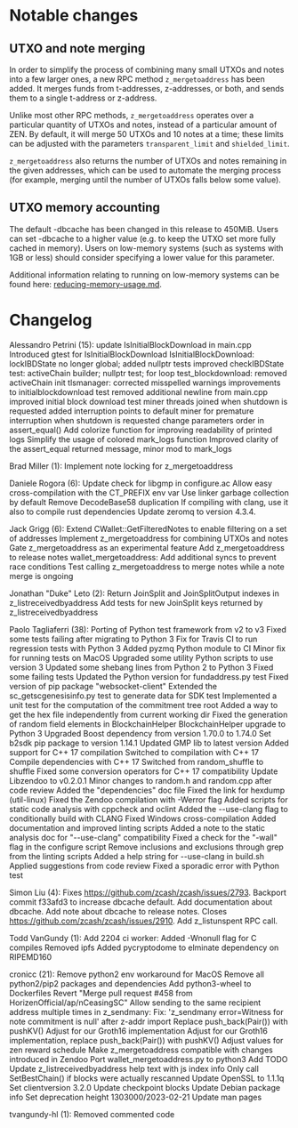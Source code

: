 Notable changes
===============

UTXO and note merging
---------------------

In order to simplify the process of combining many small UTXOs and notes into a
few larger ones, a new RPC method `z_mergetoaddress` has been added. It merges
funds from t-addresses, z-addresses, or both, and sends them to a single
t-address or z-address.

Unlike most other RPC methods, `z_mergetoaddress` operates over a particular
quantity of UTXOs and notes, instead of a particular amount of ZEN. By default,
it will merge 50 UTXOs and 10 notes at a time; these limits can be adjusted with
the parameters `transparent_limit` and `shielded_limit`.

`z_mergetoaddress` also returns the number of UTXOs and notes remaining in the
given addresses, which can be used to automate the merging process (for example,
merging until the number of UTXOs falls below some value).

UTXO memory accounting
----------------------

The default -dbcache has been changed in this release to 450MiB. Users can set -dbcache to a higher value (e.g. to keep the UTXO set more fully cached in memory). Users on low-memory systems (such as systems with 1GB or less) should consider specifying a lower value for this parameter.

Additional information relating to running on low-memory systems can be found here: [reducing-memory-usage.md](https://github.com/HorizenOfficial/zen/blob/master/doc/reducing-memory-usage.md).

Changelog
=========

Alessandro Petrini (15):
      update IsInitialBlockDownload in main.cpp
      Introduced gtest for IsInitialBlockDownload
      IsInitialBlockDownload: lockIBDState no longer global; added nullptr tests
      improved checkIBDState test: activeChain builder; nullptr test; for loop
      test_blockdownload: removed activeChain init
      tlsmanager: corrected misspelled warnings
      improvements to initialblockdownload test
      removed additional newline from main.cpp
      improved initial block download test
      miner threads joined when shutdown is requested
      added interruption points to default miner for premature interruption when shutdown is requested
      change parameters order in assert_equal()
      Add colorize function for improving readability of printed logs
      Simplify the usage of colored mark_logs function
      Improved clarity of the assert_equal returned message, minor mod to mark_logs

Brad Miller (1):
      Implement note locking for z_mergetoaddress

Daniele Rogora (6):
      Update check for libgmp in configure.ac
      Allow easy cross-compilation with the CT_PREFIX env var
      Use linker garbage collection by default
      Remove DecodeBase58 duplication
      If compiling with clang, use it also to compile rust dependencies
      Update zeromq to version 4.3.4.

Jack Grigg (6):
      Extend CWallet::GetFilteredNotes to enable filtering on a set of addresses
      Implement z_mergetoaddress for combining UTXOs and notes
      Gate z_mergetoaddress as an experimental feature
      Add z_mergetoaddress to release notes
      wallet_mergetoaddress: Add additional syncs to prevent race conditions
      Test calling z_mergetoaddress to merge notes while a note merge is ongoing

Jonathan "Duke" Leto (2):
      Return JoinSplit and JoinSplitOutput indexes in z_listreceivedbyaddress
      Add tests for new JoinSplit keys returned by z_listreceivedbyaddress

Paolo Tagliaferri (38):
      Porting of Python test framework from v2 to v3
      Fixed some tests failing after migrating to Python 3
      Fix for Travis CI to run regression tests with Python 3
      Added pyzmq Python module to CI
      Minor fix for running tests on MacOS
      Upgraded some utility Python scripts to use version 3
      Updated some shebang lines from Python 2 to Python 3
      Fixed some failing tests
      Updated the Python version for fundaddress.py test
      Fixed version of pip package "websocket-client"
      Extended the sc_getscgenesisinfo.py test to generate data for SDK test
      Implemented a unit test for the computation of the commitment tree root
      Added a way to get the hex file independently from current working dir
      Fixed the generation of random field elements in BlockchainHelper
      BlockchainHelper upgrade to Python 3
      Upgraded Boost dependency from version 1.70.0 to 1.74.0
      Set b2sdk pip package to version 1.14.1
      Updated GMP lib to latest version
      Added support for C++ 17 compilation
      Switched to compilation with C++ 17
      Compile dependencies with C++ 17
      Switched from random_shuffle to shuffle
      Fixed some conversion operators for C++ 17 compatibility
      Update Libzendoo to v0.2.0.1
      Minor changes to random.h and random.cpp after code review
      Added the "dependencies" doc file
      Fixed the link for hexdump (util-linux)
      Fixed the Zendoo compilation with -Werror flag
      Added scripts for static code analysis with cppcheck and oclint
      Added the --use-clang flag to conditionally build with CLANG
      Fixed Windows cross-compilation
      Added documentation and improved linting scripts
      Added a note to the static analysis doc for "--use-clang" compatibility
      Fixed a check for the "-wall" flag in the configure script
      Remove inclusions and exclusions through grep from the linting scripts
      Added a help string for --use-clang in build.sh
      Applied suggestions from code review
      Fixed a sporadic error with Python test

Simon Liu (4):
      Fixes https://github.com/zcash/zcash/issues/2793. Backport commit f33afd3 to increase dbcache default.
      Add documentation about dbcache.
      Add note about dbcache to release notes.
      Closes https://github.com/zcash/zcash/issues/2910. Add z_listunspent RPC call.

Todd VanGundy (1):
      Add 2204 ci worker: Added -Wnonull flag for C compiles Removed ipfs Added pycryptodome to elminate dependency on RIPEMD160

cronicc (21):
      Remove python2 env workaround for MacOS
      Remove all python2/pip2 packages and dependencies
      Add python3-wheel to Dockerfiles
      Revert "Merge pull request #458 from HorizenOfficial/ap/nCeasingSC"
      Allow sending to the same recipient address multiple times in z_sendmany:
      Fix: 'z_sendmany error=Witness for note commitment is null' after z-addr import
      Replace push_back(Pair()) with pushKV()
      Adjust for our Groth16 implementation
      Adjust for our Groth16 implementation, replace push_back(Pair()) with pushKV()
      Adjust values for zen reward schedule
      Make z_mergetoaddress compatible with changes introduced in Zendoo
      Port wallet_mergetoaddress.py to python3
      Add TODO
      Update z_listreceivedbyaddress help text with js index info
      Only call SetBestChain() if blocks were actually rescanned
      Update OpenSSL to 1.1.1q
      Set clientversion 3.2.0
      Update checkpoint blocks
      Update Debian package info
      Set deprecation height 1303000/2023-02-21
      Update man pages

tvangundy-hl (1):
      Removed commented code

